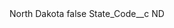 <?xml version="1.0" encoding="UTF-8"?>
<CustomMetadata xmlns="http://soap.sforce.com/2006/04/metadata" xmlns:xsi="http://www.w3.org/2001/XMLSchema-instance" xmlns:xsd="http://www.w3.org/2001/XMLSchema">
    <label>North Dakota</label>
    <protected>false</protected>
    <values>
        <field>State_Code__c</field>
        <value xsi:type="xsd:string">ND</value>
    </values>
</CustomMetadata>
